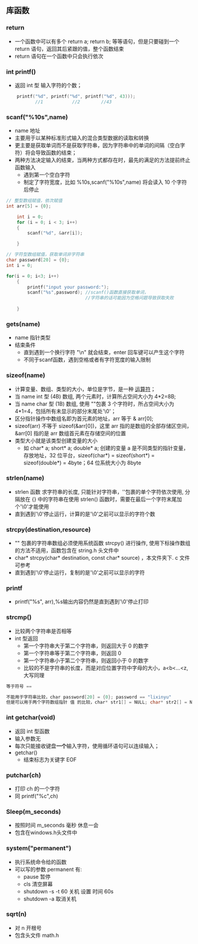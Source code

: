 ## 库函数

### return
- 一个函数中可以有多个 return a; return b; 等等语句，但是只要碰到一个 return 语句，返回其后紧跟的值，整个函数结束
- return 语句在一个函数中只会执行依次

### int printf()
- 返回 int 型 输入字符的个数；
```C
	printf("%d", printf("%d", printf("%d", 43)));
	       //1           //2        //43     
```


### scanf("%10s",name)
- name 地址
- 主要用于以某种标准形式输入的混合类型数据的读取和转换
- 更主要是获取单词而不是获取字符串，因为字符串中的单词的间隔（空白字符）将会导致函数的结束；
- 两种方法决定输入的结束，当两种方式都存在时，最先的满足的方法提前终止函数输入
  - 遇到第一个空白字符
  - 制定了字符宽度，比如 %10s,scanf("%10s",name) 将会读入 10 个字符后停止
```C
// 整型数组赋值，依次赋值
int arr[5] = {0};

    int i = 0;
    for (i = 0; i < 3; i++)
    {
        scanf("%d", &arr[i]);

    }

// 字符型数组赋值，获取单词非字符串
char password[20] = {0};
int i = 0;

for(i = 0; i<3; i++)
    {
        printf("input your password:");
        scanf("%s",password); //scanf()函数直接获取单词，
                              //字符串的话可能因为空格问题导致获取失败
                
    }
```

### gets(name)
- name 指针类型
- 结束条件
  - 直到遇到一个换行字符 "\n" 就会结束，enter 回车键可以产生这个字符
  - 不同于scanf函数，遇到空格或者有字符宽度的输入限制

### sizeof(name)
- 计算变量、数组、类型的大小，单位是字节，是一种 [运算符](../Operator/operators.md)；
- 当 name int 型 (4B) 数组, 两个元素时，计算所占空间大小为 4*2=8B;
- 当 name char 型 (1B) 数组, 使用 ""包裹 3 个字符时，所占空间大小为 4*1=4，包括所有未显示的部分末尾处'\0'；
- 区分指针操作中数组名即为首元素的地址，arr 等于 & arr[0];
- sizeof(arr) 不等于 sizeof(&arr[0])，这里 arr 指的是数组的全部存储区空间，&arr[0] 指的是 arr 数组首元素在存储空间的位置
- 类型大小就是该类型创建变量的大小
  - 如 char* a; short* a; double* a; 创建的变量 a 是不同类型的指针变量，存放地址，32 位平台，sizeof(char*) = sizeof(short*) = sizeof(double*) = 4byte；64 位系统大小为 8byte


### strlen(name)
- strlen 函数 求字符串的长度, 只能针对字符串，''包裹的单个字符依次使用, 分隔放在 {} 中的字符串在使用 strlen() 函数时，需要在最后一个字符末尾加个'\0'才能使用
- 直到遇到'\0'停止运行，计算的是'\0'之前可以显示的字符个数

### strcpy(destination,resource)
- "" 包裹的字符串数组必须使用系统函数 strcpy() 进行操作, 使用下标操作数组的方法不适用，函数包含在 string.h 头文件中
- char* strcpy(char* destination, const char* source) ，本文件夹下. c 文件可参考
- 直到遇到'\0'停止运行，复制的是'\0'之前可以显示的字符

### printf
- printf("%s", arr),%s输出内容仍然是直到遇到'\0'停止打印

### strcmp()
- 比较两个字符串是否相等
- int 型返回
  - 第一个字符串大于第二个字符串，则返回大于 0 的数字
  - 第一个字符串等于第二个字符串，则返回 0
  - 第一个字符串小于第二个字符串，则返回小于 0 的数字
  - 比较的不是字符串的长度，而是对应位置字符中字母的大小，a<b<…<z, 大写同理
```C
等于符号 ==

不能用于字符串比较，char password[20] = {0}; password == "lixinyu"
但是可以用于两个字符数组指针 值 的比较，char* str1[] = NULL; char* str2[] = NULL; *str1 == *str2
```

### int getchar(void)
- 返回 int 型函数
- 输入参数无
- 每次只能接收键盘**一个**输入字符，使用循环语句可以连续输入；
- getchar()
  - 结束标志为关键字 EOF

### putchar(ch)
- 打印 ch 的一个字符
- 同 printf("%c",ch)

### Sleep(m_seconds)
- 按照时间 m_seconds 毫秒 休息一会
- 包含在windows.h头文件中

### system("permanent")
- 执行系统命令给的函数
- 可以写的参数 permanent 有:
  - pause 暂停
  - cls 清空屏幕
  - shutdown -s -t 60 关机 设置 时间 60s 
  - shutdown -a 取消关机

### sqrt(n)
- 对 n 开根号
- 包含头文件 math.h